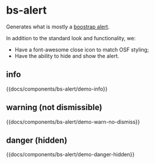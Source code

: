 # bs-alert

Generates what is mostly a [boostrap alert](https://www.ember-bootstrap.com/api/classes/Components.Alert.html). 

In addition to the standard look and functionality, we:
 - Have a font-awesome close icon to match OSF styling;
 - Have the ability to hide and show the alert.

## info
{{docs/components/bs-alert/demo-info}}

## warning (not dismissible)
{{docs/components/bs-alert/demo-warn-no-dismiss}}

## danger (hidden)
{{docs/components/bs-alert/demo-danger-hidden}}
